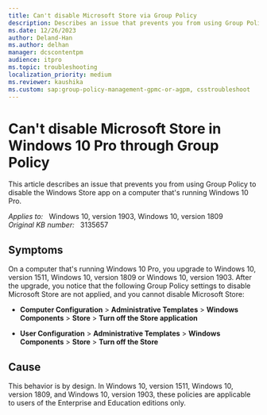 ```yaml
---
title: Can't disable Microsoft Store via Group Policy
description: Describes an issue that prevents you from using Group Policy to disable the Windows Store app on a computer that's running Windows 10 Pro.
ms.date: 12/26/2023
author: Deland-Han
ms.author: delhan
manager: dcscontentpm
audience: itpro
ms.topic: troubleshooting
localization_priority: medium
ms.reviewer: kaushika
ms.custom: sap:group-policy-management-gpmc-or-agpm, csstroubleshoot
---
```

# Can't disable Microsoft Store in Windows 10 Pro through Group Policy

This article describes an issue that prevents you from using Group Policy to disable the Windows Store app on a computer that's running Windows 10 Pro.

_Applies to:_ &nbsp; Windows 10, version 1903, Windows 10, version 1809  
_Original KB number:_ &nbsp; 3135657

## Symptoms

On a computer that's running Windows 10 Pro, you upgrade to Windows 10, version 1511, Windows 10, version 1809 or Windows 10, version 1903. After the upgrade, you notice that the following Group Policy settings to disable Microsoft Store are not applied, and you cannot disable Microsoft Store:

- **Computer Configuration** > **Administrative Templates** > **Windows Components** > **Store** > **Turn off the Store application**

- **User Configuration** > **Administrative Templates** > **Windows Components** > **Store** > **Turn off the Store**

## Cause

This behavior is by design. In Windows 10, version 1511, Windows 10, version 1809, and Windows 10, version 1903, these policies are applicable to users of the Enterprise and Education editions only.
